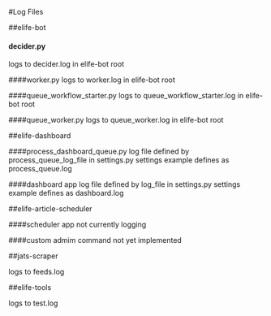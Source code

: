 #Log Files

##elife-bot

#### decider.py
logs to decider.log in elife-bot root

####worker.py
logs to worker.log in elife-bot root

####queue_workflow_starter.py
logs to queue_workflow_starter.log in elife-bot root

####queue_worker.py
logs to queue_worker.log in elife-bot root

##elife-dashboard

####process\_dashboard_queue.py
log file defined by process_queue_log_file in settings.py
settings example defines as process_queue.log

####dashboard app
log file defined by log_file in settings.py
settings example defines as dashboard.log
	
##elife-article-scheduler

####scheduler app 
not currently logging

####custom admim command 
not yet implemented

##jats-scraper

logs to feeds.log

##elife-tools

logs to test.log